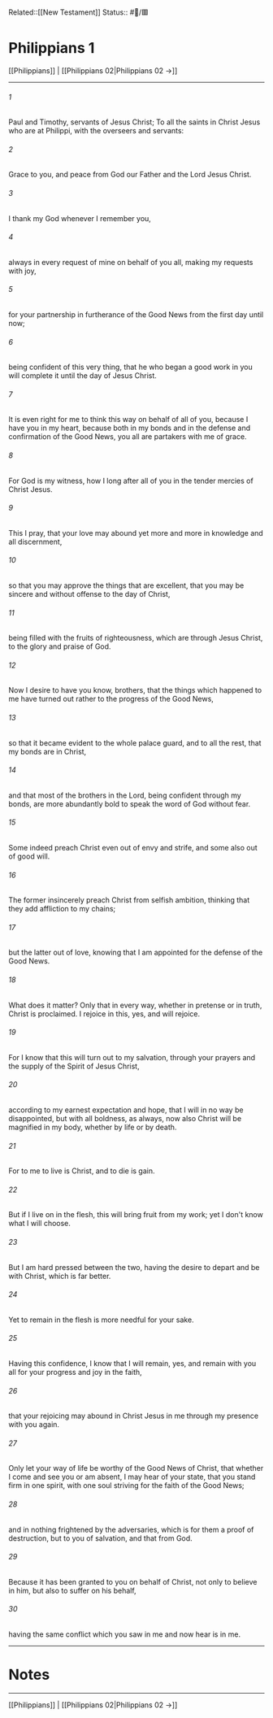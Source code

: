 Related::[[New Testament]]
Status:: #📖/🟥
# Philippians 1

[[Philippians]] | [[Philippians 02|Philippians 02 →]]
***



###### 1 
Paul and Timothy, servants of Jesus Christ; To all the saints in Christ Jesus who are at Philippi, with the overseers and servants: 

###### 2 
Grace to you, and peace from God our Father and the Lord Jesus Christ. 

###### 3 
I thank my God whenever I remember you, 

###### 4 
always in every request of mine on behalf of you all, making my requests with joy, 

###### 5 
for your partnership in furtherance of the Good News from the first day until now; 

###### 6 
being confident of this very thing, that he who began a good work in you will complete it until the day of Jesus Christ. 

###### 7 
It is even right for me to think this way on behalf of all of you, because I have you in my heart, because both in my bonds and in the defense and confirmation of the Good News, you all are partakers with me of grace. 

###### 8 
For God is my witness, how I long after all of you in the tender mercies of Christ Jesus. 

###### 9 
This I pray, that your love may abound yet more and more in knowledge and all discernment, 

###### 10 
so that you may approve the things that are excellent, that you may be sincere and without offense to the day of Christ, 

###### 11 
being filled with the fruits of righteousness, which are through Jesus Christ, to the glory and praise of God. 

###### 12 
Now I desire to have you know, brothers, that the things which happened to me have turned out rather to the progress of the Good News, 

###### 13 
so that it became evident to the whole palace guard, and to all the rest, that my bonds are in Christ, 

###### 14 
and that most of the brothers in the Lord, being confident through my bonds, are more abundantly bold to speak the word of God without fear. 

###### 15 
Some indeed preach Christ even out of envy and strife, and some also out of good will. 

###### 16 
The former insincerely preach Christ from selfish ambition, thinking that they add affliction to my chains; 

###### 17 
but the latter out of love, knowing that I am appointed for the defense of the Good News. 

###### 18 
What does it matter? Only that in every way, whether in pretense or in truth, Christ is proclaimed. I rejoice in this, yes, and will rejoice. 

###### 19 
For I know that this will turn out to my salvation, through your prayers and the supply of the Spirit of Jesus Christ, 

###### 20 
according to my earnest expectation and hope, that I will in no way be disappointed, but with all boldness, as always, now also Christ will be magnified in my body, whether by life or by death. 

###### 21 
For to me to live is Christ, and to die is gain. 

###### 22 
But if I live on in the flesh, this will bring fruit from my work; yet I don't know what I will choose. 

###### 23 
But I am hard pressed between the two, having the desire to depart and be with Christ, which is far better. 

###### 24 
Yet to remain in the flesh is more needful for your sake. 

###### 25 
Having this confidence, I know that I will remain, yes, and remain with you all for your progress and joy in the faith, 

###### 26 
that your rejoicing may abound in Christ Jesus in me through my presence with you again. 

###### 27 
Only let your way of life be worthy of the Good News of Christ, that whether I come and see you or am absent, I may hear of your state, that you stand firm in one spirit, with one soul striving for the faith of the Good News; 

###### 28 
and in nothing frightened by the adversaries, which is for them a proof of destruction, but to you of salvation, and that from God. 

###### 29 
Because it has been granted to you on behalf of Christ, not only to believe in him, but also to suffer on his behalf, 

###### 30 
having the same conflict which you saw in me and now hear is in me.

---
# Notes


***
[[Philippians]] | [[Philippians 02|Philippians 02 →]]
